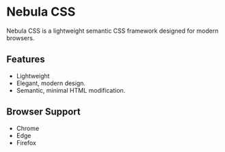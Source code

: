 # Nebula CSS

Nebula CSS is a lightweight semantic CSS framework designed for modern browsers.


## Features

- Lightweight
- Elegant, modern design.
- Semantic, minimal HTML modification.


## Browser Support

- Chrome
- Edge
- Firefox

